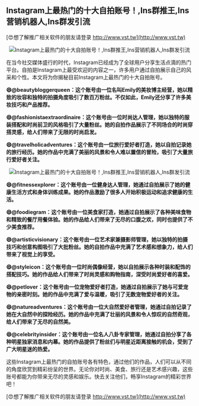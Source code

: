 ## **Instagram上最热门的十大自拍账号！,Ins群推王,Ins营销机器人,Ins群发引流**

[😍想了解推广相关软件的朋友请登录 http://www.vst.tw](http://www.vst.tw)

 <center><img src="https://vst.tw/MP4/tuiguang/png/8.png" alt="Instagram上最热门的十大自拍账号！,Ins群推王,Ins营销机器人,Ins群发引流"></center>

在当今社交媒体盛行的时代，Instagram已经成为了全球用户分享生活点滴的热门平台。自拍是Instagram上最受欢迎的内容之一，许多用户通过自拍展示自己的风采和个性。本文将为你揭秘目前Instagram上最热门的十大自拍账号。

**😄@beautybloggerqueen：这个账号由一位名叫Emily的美妆博主经营，她以精致的妆容和独特的拍摄角度吸引了数百万粉丝。不仅如此，Emily还分享了许多美妆技巧和产品推荐。**

**😄@fashionistaextraordinaire：这个账号由一位时尚达人管理，她以独特的服装搭配和时尚前卫的风格吸引了大量粉丝。她的自拍作品展示了不同场合的时尚穿搭灵感，给人们带来了无限的时尚启发。**

**😄@travelholicadventures：这个账号由一位旅行爱好者打造，她以自拍记录她的旅行经历。她的作品中充满了美丽的风景和令人难以置信的冒险，吸引了大量旅行爱好者关注。**

 <center><img src="https://vst.tw/MP4/tuiguang/png/0.png" alt="Instagram上最热门的十大自拍账号！,Ins群推王,Ins营销机器人,Ins群发引流"></center>

**😄@fitnessexplorer：这个账号由一位健身达人管理，她通过自拍展示了她的健康生活方式和身体训练成果。她的作品激励了很多人开始积极运动和追求健康的生活。**

**😄@foodiegram：这个账号由一位美食家打造，她通过自拍展示了各种美味食物和精致的餐厅用餐体验。她的作品给人们带来了无尽的口腹之欢，同时也提供了不少美食推荐。**

**😄@artisticvisionary：这个账号由一位艺术家兼摄影师管理，她以独特的拍摄技巧和创意构图吸引了大批粉丝。她的自拍作品中充满了艺术感和想象力，给人们带来了视觉上的享受。**

**😄@styleicon：这个账号由一位时尚偶像经营，她以自拍展示各种时装和配饰的搭配技巧。她的作品给人们带来了时尚灵感和购物指南，深受时尚爱好者的喜爱。**

**😄@petlover：这个账号由一位宠物爱好者打造，她通过自拍展示了她与可爱宠物的亲密时刻。她的作品中充满了爱与温暖，吸引了无数宠物爱好者的关注。**

**😄@natureadventures：这个账号由一位大自然爱好者管理，她通过自拍记录了她在大自然中的探险经历。她的作品中充满了壮丽的风景和令人惊叹的自然奇观，给人们带来了无尽的自然美。**

**😄@celebrityinsider：这个账号由一位名人八卦专家管理，她通过自拍分享了各种明星独家消息和内幕。她的作品提供了粉丝们与明星近距离接触的机会，受到了广大明星迷的热爱。**

这些Instagram上最热门的自拍账号各有特色，通过他们的作品，人们可以从不同的角度欣赏到精彩纷呈的世界。无论你对时尚、美食、旅行还是艺术感兴趣，这些账号都能为你带来无尽的灵感和娱乐。快去关注他们，畅享Instagram的精彩世界吧！

[😍想了解推广相关软件的朋友请登录 http://www.vst.tw](http://www.vst.tw)



